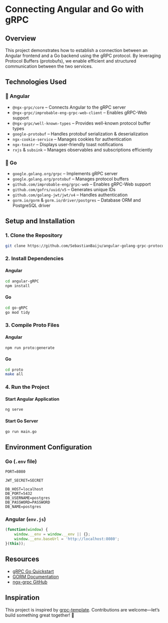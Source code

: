 # Connecting Angular and Go with gRPC

## Overview
This project demonstrates how to establish a connection between an Angular frontend and a Go backend using the gRPC protocol. By leveraging Protocol Buffers (protobufs), we enable efficient and structured communication between the two services.

## Technologies Used

### 🔹 Angular  
- `@ngx-grpc/core` – Connects Angular to the gRPC server  
- `@ngx-grpc/improbable-eng-grpc-web-client` – Enables gRPC-Web support  
- `@ngx-grpc/well-known-types` – Provides well-known protocol buffer types  
- `google-protobuf` – Handles protobuf serialization & deserialization  
- `ngx-cookie-service` – Manages cookies for authentication  
- `ngx-toastr` – Displays user-friendly toast notifications  
- `rxjs` & `subsink` – Manages observables and subscriptions efficiently  

### 🔹 Go  
- `google.golang.org/grpc` – Implements gRPC server  
- `google.golang.org/protobuf` – Manages protocol buffers  
- `github.com/improbable-eng/grpc-web` – Enables gRPC-Web support  
- `github.com/gofrs/uuid/v5` – Generates unique IDs  
- `github.com/golang-jwt/jwt/v4` – Handles authentication  
- `gorm.io/gorm` & `gorm.io/driver/postgres` – Database ORM and PostgreSQL driver  

## Setup and Installation

### 1. Clone the Repository
```sh
git clone https://github.com/SebastianBaiju/angular-golang-grpc-protocol.git
```

### 2. Install Dependencies
#### Angular
```sh
cd angular-gRPC
npm install
```

#### Go
```sh
cd go-gRPC
go mod tidy
```

### 3. Compile Proto Files
#### Angular
```sh
npm run proto:generate
```

#### Go
```sh
cd proto
make all
```

### 4. Run the Project
#### Start Angular Application
```sh
ng serve
```

#### Start Go Server
```sh
go run main.go
```

## Environment Configuration

### Go (`.env` file)
```
PORT=8080

JWT_SECRET=SECRET

DB_HOST=localhost
DB_PORT=5432
DB_USERNAME=postgres
DB_PASSWORD=PASSWORD
DB_NAME=postgres
```

### Angular (`env.js`)
```js
(function(window) {
    window.__env = window.__env || {};
    window.__env.baseUrl = 'http://localhost:8080';
}(this));
```

## Resources
- [gRPC Go Quickstart](https://grpc.io/docs/languages/go/quickstart/)
- [GORM Documentation](https://gorm.io/index.html)
- [ngx-grpc GitHub](https://github.com/smnbbrv/ngx-grpc)

## Inspiration
This project is inspired by [grpc-template](https://github.com/Jerinji2016/grpc-template). Contributions are welcome—let’s build something great together! 🚀

